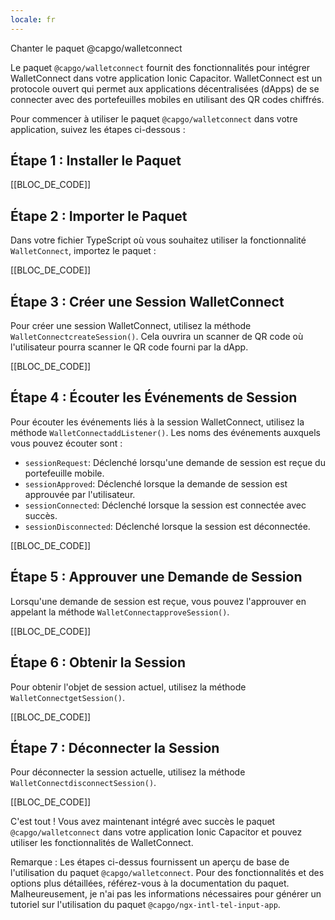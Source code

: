 ```yaml
---
locale: fr
---
```


Chanter le paquet @capgo/walletconnect

Le paquet `@capgo/walletconnect` fournit des fonctionnalités pour intégrer WalletConnect dans votre application Ionic Capacitor. WalletConnect est un protocole ouvert qui permet aux applications décentralisées (dApps) de se connecter avec des portefeuilles mobiles en utilisant des QR codes chiffrés.

Pour commencer à utiliser le paquet `@capgo/walletconnect` dans votre application, suivez les étapes ci-dessous :

## Étape 1 : Installer le Paquet

[[BLOC_DE_CODE]]

## Étape 2 : Importer le Paquet

Dans votre fichier TypeScript où vous souhaitez utiliser la fonctionnalité `WalletConnect`, importez le paquet :

[[BLOC_DE_CODE]]

## Étape 3 : Créer une Session WalletConnect

Pour créer une session WalletConnect, utilisez la méthode `WalletConnectcreateSession()`. Cela ouvrira un scanner de QR code où l'utilisateur pourra scanner le QR code fourni par la dApp.

[[BLOC_DE_CODE]]

## Étape 4 : Écouter les Événements de Session

Pour écouter les événements liés à la session WalletConnect, utilisez la méthode `WalletConnectaddListener()`. Les noms des événements auxquels vous pouvez écouter sont :

- `sessionRequest`: Déclenché lorsqu'une demande de session est reçue du portefeuille mobile.
- `sessionApproved`: Déclenché lorsque la demande de session est approuvée par l'utilisateur.
- `sessionConnected`: Déclenché lorsque la session est connectée avec succès.
- `sessionDisconnected`: Déclenché lorsque la session est déconnectée.

[[BLOC_DE_CODE]]

## Étape 5 : Approuver une Demande de Session

Lorsqu'une demande de session est reçue, vous pouvez l'approuver en appelant la méthode `WalletConnectapproveSession()`.

[[BLOC_DE_CODE]]

## Étape 6 : Obtenir la Session

Pour obtenir l'objet de session actuel, utilisez la méthode `WalletConnectgetSession()`.

[[BLOC_DE_CODE]]

## Étape 7 : Déconnecter la Session

Pour déconnecter la session actuelle, utilisez la méthode `WalletConnectdisconnectSession()`.

[[BLOC_DE_CODE]]

C'est tout ! Vous avez maintenant intégré avec succès le paquet `@capgo/walletconnect` dans votre application Ionic Capacitor et pouvez utiliser les fonctionnalités de WalletConnect.

Remarque : Les étapes ci-dessus fournissent un aperçu de base de l'utilisation du paquet `@capgo/walletconnect`. Pour des fonctionnalités et des options plus détaillées, référez-vous à la documentation du paquet. Malheureusement, je n'ai pas les informations nécessaires pour générer un tutoriel sur l'utilisation du paquet `@capgo/ngx-intl-tel-input-app`.